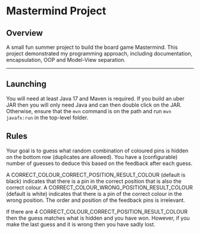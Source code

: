 # Mastermind Project
## Overview
A small fun summer project to build the board game Mastermind.
This project demonstrated my programming approach, including documentation, encapsulation, OOP and Model-View separation.

---
## Launching
You will need at least Java 17 and Maven is required. If you build an uber JAR then you will only need Java and can
then double click on the JAR. Otherwise, ensure that the `mvn` command is on the path and run `mvn javafx:run` in the top-level folder.

## Rules
Your goal is to guess what random combination of coloured pins is hidden on the bottom row (duplicates are allowed). You have a (configurable) number of guesses to deduce this based on the feedback after each guess.

A CORRECT_COLOUR_CORRECT_POSITION_RESULT_COLOUR (default is black) indicates that there is a pin in the correct position that is also the correct colour. A CORRECT_COLOUR_WRONG_POSITION_RESULT_COLOUR (default is white) indicates that there is a pin of the correct colour in the wrong position. The order and position of the feedback pins is irrelevant. 

If there are 4 CORRECT_COLOUR_CORRECT_POSITION_RESULT_COLOUR then the guess matches what is hidden and you have won. However, if you make the last guess and it is wrong then you have sadly lost.
